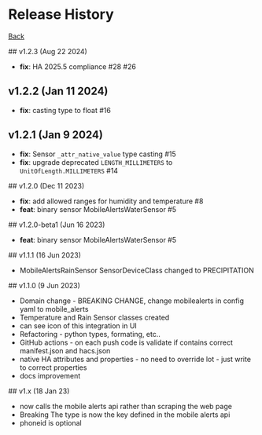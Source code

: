 # Release History

[Back](./README.md)


## v1.2.3 (Aug 22 2024)

- **fix**: HA 2025.5 compliance #28 #26

## v1.2.2 (Jan 11 2024)

- **fix**: casting type to float #16

## v1.2.1 (Jan 9 2024)

- **fix**: Sensor `_attr_native_value` type casting #15
- **fix**: upgrade deprecated `LENGTH_MILLIMETERS` to `UnitOfLength.MILLIMETERS` #14

## v1.2.0 (Dec 11 2023)

- **fix**: add allowed ranges for humidity and temperature #8
- **feat**: binary sensor MobileAlertsWaterSensor #5

## v1.2.0-beta1 (Jun 16 2023)

- **feat**: binary sensor MobileAlertsWaterSensor #5

## v1.1.1 (16 Jun 2023)

- MobileAlertsRainSensor SensorDeviceClass changed to PRECIPITATION

## v1.1.0 (9 Jun 2023)

- Domain change - BREAKING CHANGE, change mobilealerts in config yaml to mobile_alerts
- Temperature and Rain Sensor classes created
- can see icon of this integration in UI
- Refactoring - python types, formating, etc..
- GitHub actions - on each push code is validate if contains correct manifest.json and hacs.json
- native HA attributes and properties - no need to override lot - just write to correct properties
- docs improvement

## v1.x (18 Jan 23)

- now calls the mobile alerts api rather than scraping the web page
- Breaking The type is now the key defined in the mobile alerts api
- phoneid is optional
